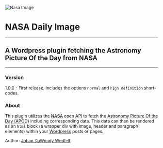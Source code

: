 ![Nasa Image](https://www.nasa.gov/sites/default/files/images/nasaLogo-570x450.png)
# NASA Daily Image
***
## A Wordpress plugin fetching the Astronomy Picture Of the Day from NASA
***
### Version

1.0.0 - First release, includes the options ```normal``` and ```high definition``` short-codes. 

### About
This plugin utilizes the [NASA](https://www.nasa.gov/) open [API](https://sv.wikipedia.org/wiki/Application_Programming_Interface) to fetch the [Astronomy Picture Of the Day (APOD)](https://apod.nasa.gov/apod/astropix.html) including corresponding data.
This data can then be rendered as an ```html``` block (a wrapper div with image, header and paragraph elements) within your [Wordpress](https://wordpress.org/)
posts or pages.

Author: [Johan DaWoody Wedfelt](https://github.com/DaWoody)